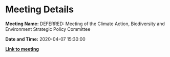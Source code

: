 # Meeting Details

**Meeting Name:** DEFERRED: Meeting of the Climate Action, Biodiversity and Environment Strategic Policy Committee

**Date and Time:** 2020-04-07 15:30:00

**<a href="https://www.limerick.ie/council/whats-on/meeting-climate-action-biodiversity-and-environment-strategic-policy-committee-3" target="_blank">Link to meeting</a>**
